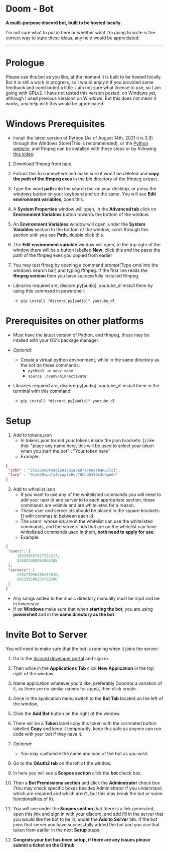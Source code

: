 # Doom - Bot
**A mulit-purpose discord bot, built to be hosted locally.**

I'm not sure what to put in here or whether what I'm going to write is the correct way to state these ideas, any help would be appreciated:
***


# Prologue
Please use this bot as you like, at the moment it is built to be hosted locally. But it is still a work in progress, so I would enjoy it if you provided some feedback and contributed a little. I am not sure what license to use, so I am going with GPLv2. I have not tested this version posted, on Windows yet, although I used previous versions on Windows. But this does not mean it works, any help with this would be appreciated.

# Windows Prerequisites
 * Install the latest version of Python (As of August 14th, 2021 it is 3.9) through the Windows Store(This is recommended), or the [Python website](https://www.python.org/downloads/), and ffmpeg can be installed with these steps or by following [this video](https://youtu.be/M_6_GbDc39Q?t=129):
1.  Download ffmpeg from [here](https://github.com/BtbN/FFmpeg-Builds/releases/download/autobuild-2021-08-14-12-36/ffmpeg-n4.4-80-gbf87bdd3f6-win64-gpl-4.4.zip)

2. Extract this to somewhere and make sure it won't be deleted and **copy the path of the ffmpeg exes** in the bin directory of the ffmpeg extract.

3. Type the word **path** into the search bar on your desktop, or press the windows button on your keyboard and do the same. You will see **Edit environment variables**, open this.

4. A **System Properties** window will open, in the **Advanced tab** click on **Environment Variables** button towards the bottom of the window.

5. An **Environment Variables** window will open, under the **System Variables** section to the bottom of the window, scroll through this section until you see **Path**, double click this.

6. The **Edit environment variable** window will open, to the top right of the window there will be a button labelled **New**, click this and the paste the path of the ffmpeg exes you copied from earlier

7. You may test ffmeg by opening a command prompt(Type cmd into the windows search bar) and typing ffmpeg. If the first line reads the **ffmpeg version** then you have successfully installed ffmpeg.

* Libraries required are, <span>discord.py<span>\[audio\], youtube_dl install them by using this command in powershell:
    * `pip install "discord.py[audio]" youtube_dl`

# Prerequisites on other platforms
* Must have the latest version of Python, and ffmpeg, these may be intalled with your OS's package manager.
* _Optional:_
    *  Create a virtual python environment, while in the same directory as the bot do these commands:
        * `python3 -m venv venv`
        * `source ./venv/bin/activate`

* Libraries required are, <span>discord.py<span>\[audio\], youtube_dl install them in the terminal with this command:
    * `pip install "discord.py[audio]" youtube_dl`

# Setup
1. Add to tokens.json
    * In tokens.json format your tokens inside the json brackets: {} like this:
 "place any name here, this will be used to select your token when you start the bot" : "Your token here"
    * Example:
``` JSON 
{
 "John" : "5lnESOsUTRecipHaJU1epaDraFRadre4RLxldi",
 "Jack" : "QlnU2EspaTa4ocuplcResTUCho535Oc4LSpe6h"
}
```
2. Add to whitelist.json
    * If you want to use any of the whitelisted commands you will need to add your user id and server id to each appropriate section, these commands are volatile and are whitelisted for a reason.
    * These user and server ids should be placed in the square brackets: [] with commas in between each id
    * The users' whose ids are in the whitelist can use the whitelisted commands, and the servers' ids that are on the whitelist can have whitelisted commands used in them, **both need to apply for use**.
    * Example:
 ``` JSON
 {
  "users": [
      189338657417224217,
      438822908963068388
  ],
  "servers": [
      240274046286247816,
      992339590154758296
  ]
 }
 ```
* Any songs added to the music directory manually must be mp3 and be in lowercase
* If on **Windows** make sure that when **starting the bot**, you are using **powershell** and in the **same directory as the bot**.

# Invite Bot to Server

You will need to make sure that the bot is running when it joins the server:

1. Go to the [discord developer portal](https://discord.com/developers/applications) and sign in.

2. Then while in the **Applications Tab** click **New Application** in the top right of the window.

3. Name application whatever you'd like, preferably Doom(or a variation of it, as there are no similar names for apps), then click create.

4. Once in the application menu switch to the **Bot Tab** located on the left of the window.

5. Click the **Add Bot** button on the right of the window.

6. There will be a **Token** label copy this token with the correlated button labelled **Copy** and keep it temporarily, keep this safe as anyone can run code with your bot if they have it.

7. _Optional:_
    * You may customize the name and icon of the bot as you wish

8. Go to the **OAuth2 tab** on the left of the window.

9. In here you will see a **Scopes section** click the **bot** check box. 

10. Then a **Bot Premissions section** and click the **Adminstrator** check box (You may check specific boxes besides Administrator if you understand which are required and which aren't, but this may break the bot or some functionalities of it).

11. You will see under the **Scopes section** that there is a link generated, open this link and sign in with your discord, and add fill in the server that you would like the bot to be in, under the **Add to Server** tab. If the bot joins that server you have successfully added the bot and you use that token from earlier in the next **Setup** steps.

12. **Congrats your bot has been setup, if there are any issues please submit a ticket on the Github**